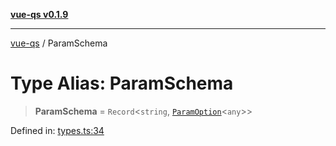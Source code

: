 [**vue-qs v0.1.9**](../README.md)

***

[vue-qs](../README.md) / ParamSchema

# Type Alias: ParamSchema

> **ParamSchema** = `Record`\<`string`, [`ParamOption`](ParamOption.md)\<`any`\>\>

Defined in: [types.ts:34](https://github.com/iamsomraj/vue-qs/blob/45dc30a366c9ea66c571cd99d51f1943495f1e56/src/types.ts#L34)
